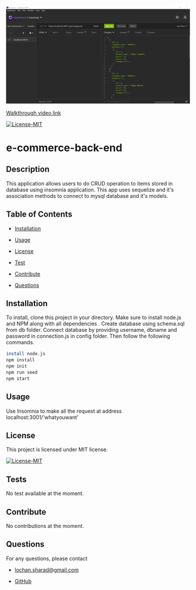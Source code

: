 
  ![E-commerce-back-end](./Images/screenshot.jpg)

  [Walkthrough video link](https://drive.google.com/file/d/1mFBFGxaxsXyROaXzd-4Pm380TQ2d8vBj/view)

  [![License-MIT](https://img.shields.io/badge/license-MIT-green)](https://opensource.org/licenses/MIT) 
  # e-commerce-back-end
  ## Description
  This application allows users to do CRUD operation to items stored in database using insomnia application. This app uses sequelize and it's association methods to connect to mysql database and it's models. 	

  ## Table of Contents
  * [Installation](#installation)

  * [Usage](#usage)

  * [License](#license)

  * [Test](#tests)

  * [Contribute](#contribute)

  * [Questions](#questions)

  ## Installation
  To install, clone this project in your directory. Make sure to install node.js and NPM along with all dependencies .
  Create database using schema.sql from db folder. Connect database by providing username, dbname and password in connection.js in config folder. 
  Then follow the following commands.
  ```bash
  install node.js
  npm install
  npm init
  npm run seed
  npm start
  ```  
  
  ## Usage
  Use Insomnia to make all the request at address localhost:3001/'whatyouwant'
  ## License
  This project is licensed under MIT license.

  [![License-MIT](https://img.shields.io/badge/license-MIT-green)](https://opensource.org/licenses/MIT) 
  ## Tests
  No test available at the moment.
  ## Contribute
  No contributions at the moment.
  ## Questions
  For any questions, please contact 

  * lochan.sharad@gmail.com

  * [GitHub](https://github.com/best15)

